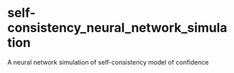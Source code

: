 # self-consistency_neural_network_simulation
A neural network simulation of self-consistency model of confidence
